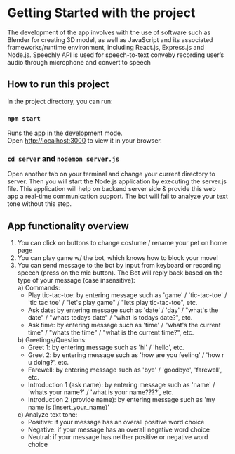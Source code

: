 # Getting Started with the project

The development of the app involves with the use of software such as Blender for creating 3D model, as well as JavaScript and its associated frameworks/runtime environment, including React.js, Express.js and Node.js. Speechly API is used for speech-to-text conveby recording user’s audio through microphone and convert to speech

## How to run this project

In the project directory, you can run:

### `npm start`

Runs the app in the development mode.\
Open [http://localhost:3000](http://localhost:3000) to view it in your browser.

### `cd server` and `nodemon server.js`

Open another tab on your terminal and change your current directory to server. Then you will start the Node.js application by executing the server.js file. This application will help on backend server side & provide this web app a real-time communication support. The bot will fail to analyze your text tone without this step.

## App functionality overview
1. You can click on buttons to change costume / rename your pet on home page
2. You can play game w/ the bot, which knows how to block your move!
3. You can send message to the bot by input from keyboard or recording speech (press on the mic button). The Bot will reply back based on the type of your message (case insensitive):<br>
   a) Commands:<br>
      <ul>
        <li>Play tic-tac-toe: by entering message such as 'game' / 'tic-tac-toe' / 'tic tac toe' / "let's play game" / "lets play tic-tac-toe", etc. </li>
        <li>Ask date: by entering message such as 'date' / 'day' / "what's the date" / "whats todays date" / "what is todays date?", etc. </li>
        <li>Ask time: by entering message such as 'time' / "what's the current time" / "whats the time" / "what is the current time?", etc. </li>
      </ul>
   b) Greetings/Questions:<br>
      <ul>
        <li>Greet 1: by entering message such as 'hi' / 'hello', etc. </li>
        <li>Greet 2: by entering message such as 'how are you feeling' / 'how r u doing?', etc. </li>
        <li>Farewell: by entering message such as 'bye' / 'goodbye', 'farewell', etc. </li>
        <li>Introduction 1 (ask name): by entering message such as 'name' / 'whats your name?' / 'what is your name????', etc. </li>
        <li>Introduction 2 (provide name): by entering message such as 'my name is (insert_your_name)'</li>
      </ul>
   c) Analyze text tone:<br>
      <ul>
        <li>Positive: if your message has an overall positive word choice</li>
        <li>Negative: if your message has an overall negative word choice</li>
        <li>Neutral: if your message has neither positive or negative word choice</li>
      </ul>